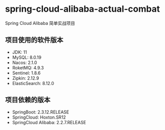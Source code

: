 # spring-cloud-alibaba-actual-combat
Spring Cloud Alibaba 简单实战项目

## 项目使用的软件版本
* JDK: 11
* MySQL: 8.0.19
* Nacos: 2.1.0
* RoketMQ: 4.9.3
* Sentinel: 1.8.6
* Zipkin: 2.12.9
* ElasticSearch: 8.12.0

## 项目依赖的版本

* SpringBoot: 2.3.12.RELEASE
* SpringCloud: Hoxton.SR12
* SpringCloud Alibaba: 2.2.7.RELEASE